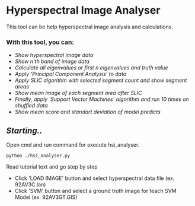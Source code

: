 # Hyperspectral Image Analyser
This tool can be help hyperspectral image analysis and calculations.

### With this tool, you can:
- *Show hyperspectral image data*
- *Show n'th band of image data* 
- *Calculate all eigenvalues or first n eigenvalues and truth value*
- *Apply 'Principal Component Analysis' to data*
- *Apply SLIC algorithm with selected segment count and show segment areas*
- *Show mean image of each segment area after SLIC*
- *Finally, apply 'Support Vector Machines' algorithm and run 10 times on shuffled data*
- *Show mean score and standart deviation of model predicts*

## *Starting..*
Open cmd and run command for execute hsi_analyser. 
```
python ./hsi_analyser.py
```
Read tutorial text and go step by step
- Click 'LOAD IMAGE' button and select hyperspectral data file (ex. 92AV3C.lan)
- Click 'SVM' button and select a ground truth image for teach SVM Model (ex. 92AV3GT.GIS)
